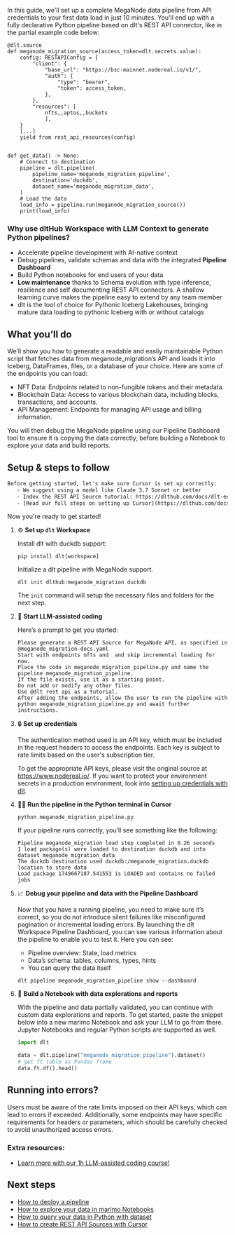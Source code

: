 In this guide, we'll set up a complete MegaNode data pipeline from API credentials to your first data load in just 10 minutes. You'll end up with a fully declarative Python pipeline based on dlt's REST API connector, like in the partial example code below:

```python-outcome
@dlt.source
def meganode_migration_source(access_token=dlt.secrets.value):
    config: RESTAPIConfig = {
        "client": {
            "base_url": "https://bsc-mainnet.nodereal.io/v1/",
            "auth": {
                "type": "bearer",
                "token": access_token,
            },
        },
        "resources": [
            nfts,,aptos,,buckets
            ],
    }
    [...]
    yield from rest_api_resources(config)


def get_data() -> None:
    # Connect to destination
    pipeline = dlt.pipeline(
        pipeline_name='meganode_migration_pipeline',
        destination='duckdb',
        dataset_name='meganode_migration_data', 
    )
    # Load the data
    load_info = pipeline.run(meganode_migration_source())
    print(load_info) 
```

### Why use dltHub Workspace with LLM Context to generate Python pipelines?

- Accelerate pipeline development with AI-native context
- Debug pipelines, validate schemas and data with the integrated **Pipeline Dashboard**
- Build Python notebooks for end users of your data
- **Low maintenance** thanks to Schema evolution with type inference, resilience and self documenting REST API connectors. A shallow learning curve makes the pipeline easy to extend by any team member
- dlt is the tool of choice for Pythonic Iceberg Lakehouses, bringing mature data loading to pythonic Iceberg with or without catalogs

## What you’ll do

We’ll show you how to generate a readable and easily maintainable Python script that fetches data from meganode_migration’s API and loads it into Iceberg, DataFrames, files, or a database of your choice. Here are some of the endpoints you can load:

- NFT Data: Endpoints related to non-fungible tokens and their metadata.
- Blockchain Data: Access to various blockchain data, including blocks, transactions, and accounts.
- API Management: Endpoints for managing API usage and billing information.

You will then debug the MegaNode pipeline using our Pipeline Dashboard tool to ensure it is copying the data correctly, before building a Notebook to explore your data and build reports.

## Setup & steps to follow

```default
Before getting started, let's make sure Cursor is set up correctly:
   - We suggest using a model like Claude 3.7 Sonnet or better
   - Index the REST API Source tutorial: https://dlthub.com/docs/dlt-ecosystem/verified-sources/rest_api/ and add it to context as **@dlt rest api**
   - [Read our full steps on setting up Cursor](https://dlthub.com/docs/dlt-ecosystem/llm-tooling/cursor-restapi#23-configuring-cursor-with-documentation)
```

Now you're ready to get started!

1. ⚙️ **Set up `dlt` Workspace**
    
    Install dlt with duckdb support:
    ```shell
    pip install dlt[workspace]
    ```

    Initialize a dlt pipeline with MegaNode support.
    ```shell
    dlt init dlthub:meganode_migration duckdb
    ```

    The `init` command will setup the necessary files and folders for the next step.
    
2. 🤠 **Start LLM-assisted coding**
    
    Here’s a prompt to get you started:
    
    ```prompt
    Please generate a REST API Source for MegaNode API, as specified in @meganode_migration-docs.yaml 
    Start with endpoints nfts and  and skip incremental loading for now. 
    Place the code in meganode_migration_pipeline.py and name the pipeline meganode_migration_pipeline. 
    If the file exists, use it as a starting point. 
    Do not add or modify any other files. 
    Use @dlt rest api as a tutorial. 
    After adding the endpoints, allow the user to run the pipeline with python meganode_migration_pipeline.py and await further instructions.
    ```

    
3. 🔒 **Set up credentials** 
    
    The authentication method used is an API key, which must be included in the request headers to access the endpoints. Each key is subject to rate limits based on the user's subscription tier.
    
    To get the appropriate API keys, please visit the original source at https://www.nodereal.io/.
    If you want to protect your environment secrets in a production environment, look into [setting up credentials with dlt](https://dlthub.com/docs/walkthroughs/add_credentials).
    
4. 🏃‍♀️ **Run the pipeline in the Python terminal in Cursor**
    
    ```shell
    python meganode_migration_pipeline.py
    ```
    
    If your pipeline runs correctly, you’ll see something like the following:
    
    ```shell
    Pipeline meganode_migration load step completed in 0.26 seconds
    1 load package(s) were loaded to destination duckdb and into dataset meganode_migration_data
    The duckdb destination used duckdb:/meganode_migration.duckdb location to store data
    Load package 1749667187.541553 is LOADED and contains no failed jobs
    ```
    
5. 📈 **Debug your pipeline and data with the Pipeline Dashboard**

    Now that you have a running pipeline, you need to make sure it’s correct, so you do not introduce silent failures like misconfigured pagination or incremental loading errors. By launching the dlt Workspace Pipeline Dashboard, you can see various information about the pipeline to enable you to test it. Here you can see:
    - Pipeline overview: State, load metrics
    - Data’s schema: tables, columns, types, hints
    - You can query the data itself
    
    ```shell
    dlt pipeline meganode_migration_pipeline show --dashboard
    ```
    
6. 🐍 **Build a Notebook with data explorations and reports**

    With the pipeline and data partially validated, you can continue with custom data explorations and reports. To get started, paste the snippet below into a new marimo Notebook and ask your LLM to go from there. Jupyter Notebooks and regular Python scripts are supported as well.

    
    ```python
    import dlt

   data = dlt.pipeline("meganode_migration_pipeline").dataset()
   # get ft table as Pandas frame
   data.ft.df().head()
    ```

## Running into errors?

Users must be aware of the rate limits imposed on their API keys, which can lead to errors if exceeded. Additionally, some endpoints may have specific requirements for headers or parameters, which should be carefully checked to avoid unauthorized access errors.

### Extra resources:

- [Learn more with our 1h LLM-assisted coding course!](https://www.youtube.com/watch?v=GGid70rnJuM)

## Next steps

- [How to deploy a pipeline](https://dlthub.com/docs/walkthroughs/deploy-a-pipeline)
- [How to explore your data in marimo Notebooks](https://dlthub.com/docs/general-usage/dataset-access/marimo)
- [How to query your data in Python with dataset](https://dlthub.com/docs/general-usage/dataset-access/dataset)
- [How to create REST API Sources with Cursor](https://dlthub.com/docs/dlt-ecosystem/llm-tooling/cursor-restapi)